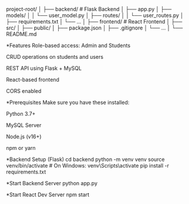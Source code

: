project-root/
│
├── backend/                  # Flask Backend
│   ├── app.py
│   ├── models/
│   │   └── user_model.py
│   ├── routes/
│   │   └── user_routes.py
│   ├── requirements.txt
│   └── ...
│
├── frontend/                 # React Frontend
│   ├── src/
│   ├── public/
│   ├── package.json
│   ├── .gitignore
│   └── ...
│
└── README.md

*Features
Role-based access: Admin and Students

CRUD operations on students and users

REST API using Flask + MySQL

React-based frontend

CORS enabled

*Prerequisites
Make sure you have these installed:

Python 3.7+

MySQL Server

Node.js (v16+)

npm or yarn

*Backend Setup (Flask)
cd backend
python -m venv venv
source venv/bin/activate  # On Windows: venv\Scripts\activate
pip install -r requirements.txt

*Start Backend Server
python app.py

*Start React Dev Server
npm start


